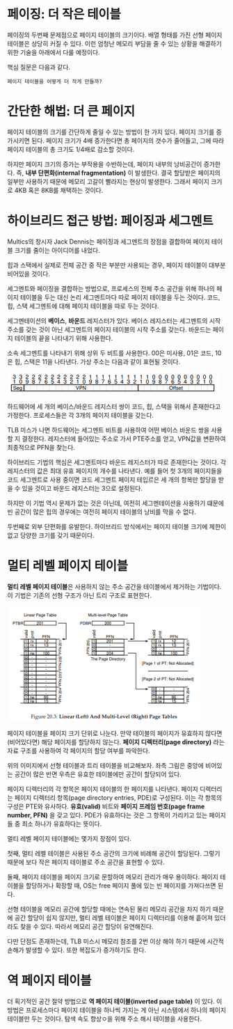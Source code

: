 # 페이징: 더 작은 테이블

페이징의 두번째 문제점으로 페이지 테이블의 크기이다. 배열 형태를 가진 선형 페이지 테이블은 상당히 커질 수 있다. 이런 엄청난 메모리 부담을 줄 수 있는 상황을 해결하기 위한 기술을 아래에서 다룰 예정이다.

핵심 질문은 다음과 같다.

`페이지 테이블을 어떻게 더 작게 만들까?`

# 간단한 해법: 더 큰 페이지

페이지 테이블의 크기를 간단하게 줄일 수 있는 방법이 한 가지 있다. 페이지 크기를 증가시키면 된다. 페이지 크기가 4배 증가한다면 총 페이지의 갯수가 줄어들고, 그에 따라 페이지 테이블의 총 크기도 1/4배로 감소할 것이다.

하지만 페이지 크기의 증가는 부작용을 수반하는데, 페이지 내부의 낭비공간이 증가한다. 즉, **내부 단편화(internal fragmentation)** 이 발생한다. 결국 할당받은 페이지의 일부만 사용하기 때문에 메모리 고갈이 빨라지는 현상이 발생한다. 그래서 페이지 크기로 4KB 혹은 8KB를 채택하는 것이다.

# 하이브리드 접근 방법: 페이징과 세그멘트

Multics의 창시자 Jack Dennis는 페이징과 세그멘트의 장점을 결합하여 페이지 테이블 크기를 줄이는 아이디어를 내었다. 

힙과 스택에서 실제로 전체 공간 중 작은 부분만 사용되는 경우, 페이지 테이블이 대부분 비어있을 것이다. 

세그멘트와 페이징을 결합하는 방법으로, 프로세스의 전체 주소 공간을 위해 하나의 페이지 테이블을 두는 대신 논리 세그멘트마다 따로 페이지 테이블을 두는 것이다. 코드, 힙, 스택 세그멘트에 대해 페이지 테이블을 따로 두는 것이다.

세그멘테이션의 **베이스**, **바운드** 레지스터가 있다. 베이스 레지스터는 세그멘트의 시작 주소를 갖는 것이 아닌 세그멘트의 페이지 테이블의 시작 주소를 갖는다. 바운드는 페이지 테이블의 끝을 나타내기 위해 사용한다. 

소속 세그멘트를 나타내기 위해 상위 두 비트를 사용한다. 00은 미사용, 01은 코드, 10은 힙, 스택은 11을 나타낸다. 가상 주소는 다음과 같이 표현될 것이다.

![20-a](../image/20-a.png)

하드웨어에 세 개의 베이스/바운드 레지스터 쌍이 코드, 힙, 스택을 위해서 존재한다고 가정한다. 프로세스들은 각 3개의 페이지 테이블을 갖는다. 

TLB 미스가 나면 하드웨어는 세그멘트 비트를 사용하여 어떤 베이스 바운드 쌍을 사용할 지 결정한다. 레지스터에 들어있는 주소로 가서 PTE주소를 얻고, VPN값을 변환하여 최종적으로 PFN을 찾는다.

하이브리드 기법의 핵심은 세그멘트마다 바운드 레지스터가 따로 존재한다는 것이다. 각 레지스터의 값은 최대 유효 페이지의 개수를 나타낸다. 예를 들어 첫 3개의 페이지들을 코드 세그멘트로 사용 중이면 코드 세그멘트 페이지 테입르은 세 개의 항복만 할당을 받을 수 있을 것이고 바운드 레지스터는 3으로 설정된다.

하지만 이 기법 역시 문제가 없는 것은 아닌데, 여전히 세그멘테이션을 사용하기 떄문에 빈 공간이 많은 힙의 경우에는 여전히 페이지 테이블의 낭비를 막을 수 없다. 

두번째로 외부 단편화를 유발한다. 하이브리드 방식에서는 페이지 테이블 크기에 제한이 없고 당양한 크기를 갖기 때문이다.

# 멀티 레벨 페이지 테이블

**멀티 레벨 페이지 테이블**은 사용하지 않는 주소 공간을 테이블에서 제거하는 기법이다. 이 기법은 기존의 선형 구조가 아닌 트리 구조로 표현한다.

![20-3](../image/20-3.png)

페이지 테이블을 페이지 크기 단위로 나눈다. 만약 테이블의 페이지가 유효하지 않다면(비어있다면) 해당 페이지를 할당하지 않는다. **페이지 디렉터리(page directory)** 라는 자료 구조를 사용하여 각 페이지의 할당 여부를 파악한다.

위의 이미지에서 선형 테이블과 트리 테이블을 비교해보자. 좌측 그림은 중앙에 비어있는 공간이 많은 반면 우측은 유효한 테이블에만 공간이 할당되어 있다. 

페이지 디렉터리의 각 항목은 페이지 테이블의 한 페이지를 나타낸다. 페이지 디렉터리는 페이지 디렉터리 항목(page directory entries, PDE)로 구성된다. 이는 각 항목의 구성은  PTE와 유사하다. **유효(valid)** 비트와 **페이지 프레임 번호(page frame number, PFN)** 을 갖고 있다. PDE가 유효하다는 것은 그 항목이 가리키고 있는 페이지들 중 최소 하나가 유효하다는 뜻이다.

멀티 레벨 페이지 테이블에는 몇가지 장점이 있다.

첫째, 멀티 레벨 테이블은 사용된 주소 공간의 크기에 비례해 공간이 할당된다. 그렇기 때문에 보다 작은 페이지 테이블로 주소 공간을 표현할 수 있다.

둘째, 페이지 테이블을 페이지 크기로 문할하여 메모리 관리가 매우 용이하다. 페이지 테이블을 할당하거나 확장할 때, OS는 free 페이지 풀에 있는 빈 페이지를 가져다쓰면 된다.

선형 테이블을 메모리 공간에 할당할 때에는 연속된 물리 메모리 공간을 차지 하기 때문에 공간 할당이 쉽지 않지만, 멀티 레벨 테이블은 페이지 디렉터리를 이용해 흩어져 있더라도 찾을 수 있다. 따라서 메모리 공간 할당이 유연해진다.

다만 단점도 존재하는데, TLB 미스시 메모리 참조를 2번 이상 해야 하기 때문에 시간적 손해가 발생할 수 있다. 또한 복잡도가 증가하기도 한다.

# 역 페이지 테이블

더 획기적인 공간 절약 방법으로 **역 페이지 테이블(inverted page table)** 이 있다.
이 방법은 프로세스마다 페이지 테이블을 하나씩 가지는 게 아닌 시스템에서 하나의 페이지 테이블만 두는 것이다. 탐색 속도 향상ㅇ을 위해 주소 해시 테이블을 사용한다.
